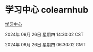 # 学习中心 colearnhub
[学习中心](http://219.139.198.207:56308/colearnhub/)

2024年 09月 26日 星期四 14:30:02 CST

2024年 09月 26日 星期四 06:30:02 GMT
